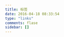 ```yaml
---
title: 标签
date: 2016-04-18 08:33:54
type: "links"
comments: flase
sidebar: []
---
```

<div id="hexo-circle-of-friends-root"></div>
<script>
    let UserConfig = {
        // 填写你的api地址
        private_api_url: 'https://fcircle.wyblog1.tk/',
        // 点击加载更多时，一次最多加载几篇文章，默认10
        page_turning_number: 10,
        // 头像加载失败时，默认头像地址
        error_img: 'https://sdn.geekzu.org/avatar/57d8260dfb55501c37dde588e7c3852c',
        // 进入页面时第一次的排序规则
        sort_rule: 'created'
    }
</script>

<script type="text/javascript" src="https://npm.elemecdn.com/fcircle-theme-yyyz@1.0.5/dist/app.min.js"></script>
<script type="text/javascript" src="https://npm.elemecdn.com/fcircle-theme-yyyz@1.0.5/dist/bundle.js"></script>
